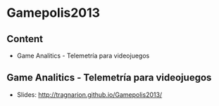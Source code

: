 # Gamepolis2013 #

## Content ##
 
 - Game Analitics - Telemetría para videojuegos

## Game Analitics - Telemetría para videojuegos ##

 - Slides: http://tragnarion.github.io/Gamepolis2013/
